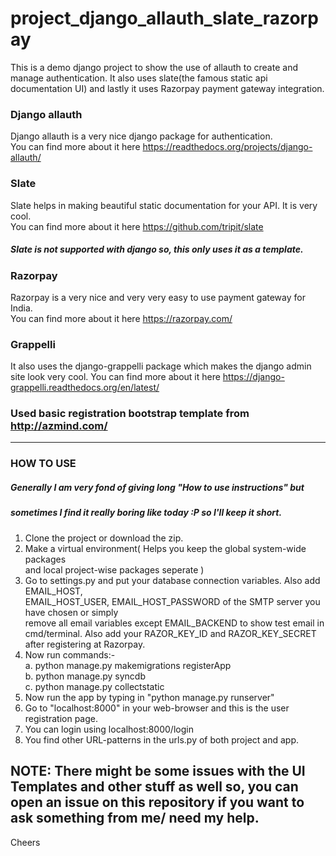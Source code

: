 # project_django_allauth_slate_razorpay
This is a demo django project to show the use of allauth to create and manage authentication. It also uses slate(the famous static api documentation UI) and lastly it uses Razorpay payment gateway integration.  
  
### Django allauth  
Django allauth is a very nice django package for authentication.  
You can find more about it here https://readthedocs.org/projects/django-allauth/  
  
### Slate
Slate helps in making beautiful static documentation for your API. It is very cool.    
You can find more about it here https://github.com/tripit/slate  
##### Slate is not supported with django so, this only uses it as a template.  
  
### Razorpay  
Razorpay is a very nice and very very easy to use payment gateway for India.  
You can find more about it here https://razorpay.com/  

### Grappelli
It also uses  the django-grappelli package which makes the django admin site look
very cool.
You can find more about it here https://django-grappelli.readthedocs.org/en/latest/  

### Used basic registration bootstrap template from http://azmind.com/  
  
  
 ---
  
          
  
###                                                HOW TO USE  
##### Generally I am very fond of giving long "How to use instructions" but  
##### sometimes I find it really boring like today :P so I'll keep it short.

1. Clone the project or download the zip.
2. Make a virtual environment( Helps you keep the global system-wide packages  
   and local project-wise packages seperate )
3. Go to settings.py and put your database connection variables. Also add EMAIL_HOST,  
   EMAIL_HOST_USER, EMAIL_HOST_PASSWORD of the SMTP server you have chosen or simply   
   remove all email variables except EMAIL_BACKEND to show test email in cmd/terminal. 
   Also add your RAZOR_KEY_ID and RAZOR_KEY_SECRET after registering at Razorpay.
4. Now run commands:-  
   a. python manage.py makemigrations registerApp  
   b. python manage.py syncdb  
   c. python manage.py collectstatic  
5. Now run the app by typing in "python manage.py runserver"
6. Go to "localhost:8000" in your web-browser and this is the user registration page.
7. You can login using localhost:8000/login
8. You find other URL-patterns in the urls.py of both project and app.

## NOTE: There might be some issues with the UI Templates and other stuff as well so, you can open an issue on this repository if you want to ask something from me/ need my help. 

Cheers


  
  
  
  
   

